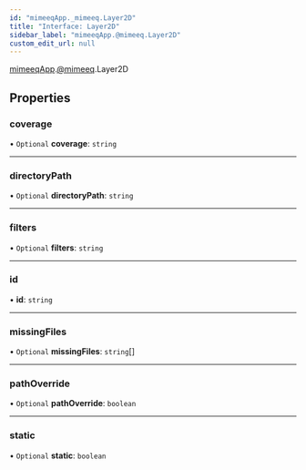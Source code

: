 ```yaml
---
id: "mimeeqApp._mimeeq.Layer2D"
title: "Interface: Layer2D"
sidebar_label: "mimeeqApp.@mimeeq.Layer2D"
custom_edit_url: null
---
```


[mimeeqApp](../modules/mimeeqApp.md).[@mimeeq](../namespaces/mimeeqApp._mimeeq.md).Layer2D

## Properties

### coverage

• `Optional` **coverage**: `string`

___

### directoryPath

• `Optional` **directoryPath**: `string`

___

### filters

• `Optional` **filters**: `string`

___

### id

• **id**: `string`

___

### missingFiles

• `Optional` **missingFiles**: `string`[]

___

### pathOverride

• `Optional` **pathOverride**: `boolean`

___

### static

• `Optional` **static**: `boolean`
